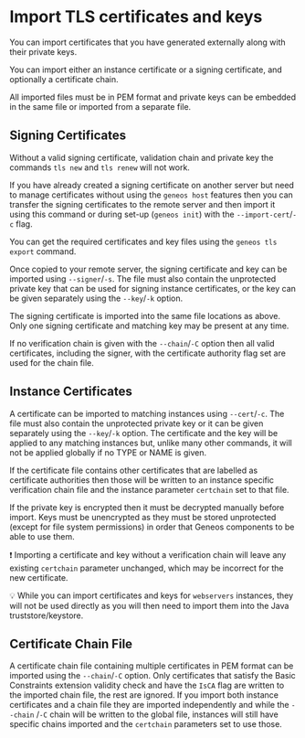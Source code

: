 # Import TLS certificates and keys

You can import certificates that you have generated externally along with their private keys.

You can import either an instance certificate or a signing certificate, and optionally a certificate chain.

All imported files must be in PEM format and private keys can be embedded in the same file or imported from a separate file.

## Signing Certificates

Without a valid signing certificate, validation chain and private key the commands `tls new` and `tls renew` will not work.

If you have already created a signing certificate on another server but need to manage certificates without using the `geneos host` features then you can transfer the signing certificates to the remote server and then import it using this command or during set-up (`geneos init`) with the `--import-cert`/`-c` flag.

You can get the required certificates and key files using the `geneos tls export` command.

Once copied to your remote server, the signing certificate and key can be imported using `--signer`/`-s`. The file must also contain the unprotected private key that can be used for signing instance certificates, or the key can be given separately using the `--key`/`-k` option.

The signing certificate is imported into the same file locations as above. Only one signing certificate and matching key may be present at any time.

If no verification chain is given with the `--chain`/`-C` option then all valid certificates, including the signer, with the certificate authority flag set are used for the chain file.

## Instance Certificates

A certificate can be imported to matching instances using `--cert`/`-c`. The file must also contain the unprotected private key or it can be given separately using the `--key`/`-k` option. The certificate and the key will be applied to any matching instances but, unlike many other commands, it will not be applied globally if no TYPE or NAME is given.

If the certificate file contains other certificates that are labelled as certificate authorities then those will be written to an instance specific verification chain file and the instance parameter `certchain` set to that file.

If the private key is encrypted then it must be decrypted manually before import. Keys must be unencrypted as they must be stored unprotected (except for file system permissions) in order that Geneos components to be able to use them.

❗ Importing a certificate and key without a verification chain will leave any existing `certchain` parameter unchanged, which may be incorrect for the new certificate.

💡 While you can import certificates and keys for `webservers` instances, they will not be used directly as you will then need to import them into the Java truststore/keystore.

## Certificate Chain File

A certificate chain file containing multiple certificates in PEM format can be imported using the `--chain`/`-C` option. Only certificates that satisfy the Basic Constraints extension validity check and have the `IsCA` flag are written to the imported chain file, the rest are ignored. If you import both instance certificates and a chain file they are imported independently and while the `--chain` /`-C` chain will be written to the global file, instances will still have specific chains imported and the `certchain` parameters set to use those.
